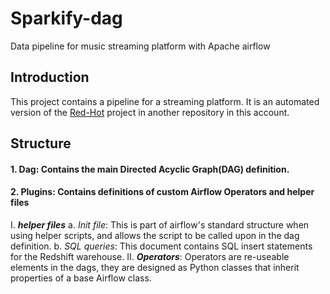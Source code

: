 # Sparkify-dag
Data pipeline for music streaming platform with Apache airflow


## Introduction 

This project contains a pipeline for a streaming platform. It is an automated version of the [Red-Hot](https://github.com/donsolana/Red-Hot) project in another repository in this account. 

## Structure
#### 1. Dag: Contains the main **Directed Acyclic Graph(DAG)** definition.
#### 2. Plugins: Contains definitions of custom Airflow Operators and helper files
I. ***helper files*** 
       a. *Init file*: This is part of airflow's standard structure when using helper scripts, and allows the script to be called upon in the dag definition.
       b. *SQL queries*: This document contains SQL insert statements for the Redshift warehouse.
II. ***Operators***: Operators are re-useable elements in the dags, they are designed as Python classes that inherit properties of a base Airflow class.


   


